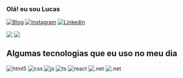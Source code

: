 ### Olá! eu sou Lucas 

[![Blog](https://img.shields.io/website?style=for-the-badge&url=https://lucasconsultoria.com&label=lucasconsultoria.com)](https://lucasconsultoria.com) [![Instagram](https://img.shields.io/badge/Instagram-E4405F?style=for-the-badge&logo=instagram&logoColor=white)](https://www.instagram.com/oliveira_melo1996/) [![Linkedin](https://img.shields.io/badge/LinkedIn-0077B5?style=for-the-badge&logo=linkedin&logoColor=white)](https://www.linkedin.com/in/lucas-de-oliveira-melo-25a181106/) 

 <a href="https://github.com/lucas-ol"><img align="center" src="https://github-readme-stats.vercel.app/api?username=lucas-ol&show_icons=true&theme=dracula&count_private=false&hide_border=true" /></a>  <a href="https://github.com/lucas-ol/"><img align="center" src="https://github-readme-stats.vercel.app/api/top-langs/?username=lucas-ol&theme=dracula&layout=compact&hide_border=true" /></a> 
 

## Algumas tecnologias que eu uso no meu dia

<div style="display: inline_block">
  <img align="center" alt="html5" src="https://img.shields.io/badge/HTML5-E34F26?style=for-the-badge&logo=html5&logoColor=white" />
  <img align="center" alt="css" src="https://img.shields.io/badge/CSS3-1572B6?style=for-the-badge&logo=css3&logoColor=white" />
  <img align="center" alt="js" src="https://img.shields.io/badge/JavaScript-F7DF1E?style=for-the-badge&logo=javascript&logoColor=black" />
  <img align="center" alt="ts" src="https://img.shields.io/badge/TypeScript-007ACC?style=for-the-badge&logo=typescript&logoColor=white" />
  <img align="center" alt="react" src="https://img.shields.io/badge/React-20232A?style=for-the-badge&logo=react&logoColor=61DAFB" />
  <img align="center" alt=".net" src="https://img.shields.io/badge/.NET-5C2D91?style=for-the-badge&logo=.net&logoColor=white" />
   <img align="center" alt=".net" src="https://img.shields.io/badge/Flutter-02569B?style=for-the-badge&logo=flutter&logoColor=white" />
</div><br/>

